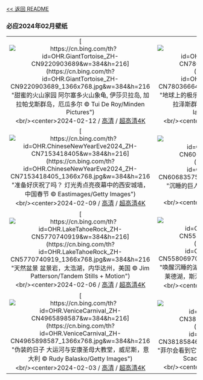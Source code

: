 [<< 返回 README](../../README.md)
### 必应2024年02月壁纸
||||
|:---:|:---:|:---:|
|[![https://cn.bing.com/th?id=OHR.GiantTortoise_ZH-CN9220903689&w=384&h=216](https://cn.bing.com/th?id=OHR.GiantTortoise_ZH-CN9220903689_1366x768.jpg&w=384&h=216 "甜蜜的火山家园&#10;阿尔塞多火山象龟, 伊莎贝拉岛, 加拉帕戈斯群岛，厄瓜多尔&#10;© Tui De Roy/Minden Pictures")](https://cn.bing.com/search?q=%e5%8a%a0%e6%8b%89%e5%b8%95%e6%88%88%e6%96%af%e7%be%a4%e5%b2%9b&form=hpcapt&mkt=zh-cn&filters=HpDate:"20240211_1600")<br/><center>2024-02-12 / [高清](https://cn.bing.com/th?id=OHR.GiantTortoise_ZH-CN9220903689_1920x1200.jpg&w=1920&h=1200) / [超高清4K](https://cn.bing.com/th?id=OHR.GiantTortoise_ZH-CN9220903689_UHD.jpg&w=3840&h=2160)<center/>|[![https://cn.bing.com/th?id=OHR.FolegandrosGreece_ZH-CN7803666477&w=384&h=216](https://cn.bing.com/th?id=OHR.FolegandrosGreece_ZH-CN7803666477_1366x768.jpg&w=384&h=216 "地球上的极乐世界&#10;乔拉岛，福莱甘兹罗斯岛，基克拉泽斯群岛, 希腊&#10;© Francesco Riccardo Iacomino/Getty Images")](https://cn.bing.com/search?q=%e5%b8%8c%e8%85%8a%e7%a6%8f%e8%8e%b1%e7%94%98%e5%85%b9%e7%bd%97%e6%96%af%e5%b2%9b&form=hpcapt&mkt=zh-cn&filters=HpDate:"20240210_1600")<br/><center>2024-02-11 / [高清](https://cn.bing.com/th?id=OHR.FolegandrosGreece_ZH-CN7803666477_1920x1200.jpg&w=1920&h=1200) / [超高清4K](https://cn.bing.com/th?id=OHR.FolegandrosGreece_ZH-CN7803666477_UHD.jpg&w=3840&h=2160)<center/>|[![https://cn.bing.com/th?id=OHR.SpringFestival2024_ZH-CN7514007541&w=384&h=216](https://cn.bing.com/th?id=OHR.SpringFestival2024_ZH-CN7514007541_1366x768.jpg&w=384&h=216 "福起新岁，万事顺意&#10;中国舞狮，大年初一&#10;© SENEZ/Getty Images")](https://cn.bing.com/search?q=%e6%98%a5%e8%8a%82&form=hpcapt&mkt=zh-cn&filters=HpDate:"20240209_1600")<br/><center>2024-02-10 / [高清](https://cn.bing.com/th?id=OHR.SpringFestival2024_ZH-CN7514007541_1920x1200.jpg&w=1920&h=1200) / [超高清4K](https://cn.bing.com/th?id=OHR.SpringFestival2024_ZH-CN7514007541_UHD.jpg&w=3840&h=2160)<center/>|
|[![https://cn.bing.com/th?id=OHR.ChineseNewYearEve2024_ZH-CN7153418405&w=384&h=216](https://cn.bing.com/th?id=OHR.ChineseNewYearEve2024_ZH-CN7153418405_1366x768.jpg&w=384&h=216 "准备好庆祝了吗？&#10;灯光秀点亮夜幕中的西安城墙，中国春节&#10;© Eastimages/Getty Images")](https://cn.bing.com/search?q=%e9%99%a4%e5%a4%95%e5%a4%9c&form=hpcapt&mkt=zh-cn&filters=HpDate:"20240208_1600")<br/><center>2024-02-09 / [高清](https://cn.bing.com/th?id=OHR.ChineseNewYearEve2024_ZH-CN7153418405_1920x1200.jpg&w=1920&h=1200) / [超高清4K](https://cn.bing.com/th?id=OHR.ChineseNewYearEve2024_ZH-CN7153418405_UHD.jpg&w=3840&h=2160)<center/>|[![https://cn.bing.com/th?id=OHR.MtHoodOregon_ZH-CN6068357532&w=384&h=216](https://cn.bing.com/th?id=OHR.MtHoodOregon_ZH-CN6068357532_1366x768.jpg&w=384&h=216 "沉睡的巨人&#10;胡德山，俄勒冈州，美国&#10;© Inigo Cia/Getty Images")](https://cn.bing.com/search?q=%e8%83%a1%e5%be%b7%e5%b1%b1&form=hpcapt&mkt=zh-cn&filters=HpDate:"20240207_1600")<br/><center>2024-02-08 / [高清](https://cn.bing.com/th?id=OHR.MtHoodOregon_ZH-CN6068357532_1920x1200.jpg&w=1920&h=1200) / [超高清4K](https://cn.bing.com/th?id=OHR.MtHoodOregon_ZH-CN6068357532_UHD.jpg&w=3840&h=2160)<center/>|[![https://cn.bing.com/th?id=OHR.StJamesPool_ZH-CN5930624359&w=384&h=216](https://cn.bing.com/th?id=OHR.StJamesPool_ZH-CN5930624359_1366x768.jpg&w=384&h=216 "海浪中的避风港&#10;圣詹姆斯潮汐池，开普敦，南非&#10;© AmazingAerialAgency/Adobe")](https://cn.bing.com/search?q=%e5%bc%80%e6%99%ae%e6%95%a6&form=hpcapt&mkt=zh-cn&filters=HpDate:"20240206_1600")<br/><center>2024-02-07 / [高清](https://cn.bing.com/th?id=OHR.StJamesPool_ZH-CN5930624359_1920x1200.jpg&w=1920&h=1200) / [超高清4K](https://cn.bing.com/th?id=OHR.StJamesPool_ZH-CN5930624359_UHD.jpg&w=3840&h=2160)<center/>|
|[![https://cn.bing.com/th?id=OHR.LakeTahoeRock_ZH-CN5770740919&w=384&h=216](https://cn.bing.com/th?id=OHR.LakeTahoeRock_ZH-CN5770740919_1366x768.jpg&w=384&h=216 "天然盆景&#10;盆景岩，太浩湖，内华达州，美国&#10;© Jim Patterson/Tandem Stills + Motion")](https://cn.bing.com/search?q=%e5%a4%aa%e6%b5%a9%e6%b9%96&form=hpcapt&mkt=zh-cn&filters=HpDate:"20240205_1600")<br/><center>2024-02-06 / [高清](https://cn.bing.com/th?id=OHR.LakeTahoeRock_ZH-CN5770740919_1920x1200.jpg&w=1920&h=1200) / [超高清4K](https://cn.bing.com/th?id=OHR.LakeTahoeRock_ZH-CN5770740919_UHD.jpg&w=3840&h=2160)<center/>|[![https://cn.bing.com/th?id=OHR.LakeBledSunrise_ZH-CN5580697031&w=384&h=216](https://cn.bing.com/th?id=OHR.LakeBledSunrise_ZH-CN5580697031_1366x768.jpg&w=384&h=216 "唤醒沉睡的湖泊&#10;从奥索伊尼察观景点看日出时的布莱德湖，斯洛文尼亚&#10;© Rasica/Getty Images")](https://cn.bing.com/search?q=%e5%b8%83%e8%8e%b1%e5%be%b7%e6%b9%96&form=hpcapt&mkt=zh-cn&filters=HpDate:"20240204_1600")<br/><center>2024-02-05 / [高清](https://cn.bing.com/th?id=OHR.LakeBledSunrise_ZH-CN5580697031_1920x1200.jpg&w=1920&h=1200) / [超高清4K](https://cn.bing.com/th?id=OHR.LakeBledSunrise_ZH-CN5580697031_UHD.jpg&w=3840&h=2160)<center/>|[![https://cn.bing.com/th?id=OHR.DevetashkaCave_ZH-CN5186222166&w=384&h=216](https://cn.bing.com/th?id=OHR.DevetashkaCave_ZH-CN5186222166_1366x768.jpg&w=384&h=216 "雄伟的天然穹顶&#10;德弗塔什卡洞, Devetaki村庄，保加利亚&#10;© Jasmine_K/Shutterstock")](https://cn.bing.com/search?q=%e4%bf%9d%e5%8a%a0%e5%88%a9%e4%ba%9a%e5%be%b7%e5%bc%97%e5%a1%94%e4%bb%80%e5%8d%a1%e6%b4%9e&form=hpcapt&mkt=zh-cn&filters=HpDate:"20240203_1600")<br/><center>2024-02-04 / [高清](https://cn.bing.com/th?id=OHR.DevetashkaCave_ZH-CN5186222166_1920x1200.jpg&w=1920&h=1200) / [超高清4K](https://cn.bing.com/th?id=OHR.DevetashkaCave_ZH-CN5186222166_UHD.jpg&w=3840&h=2160)<center/>|
|[![https://cn.bing.com/th?id=OHR.VeniceCarnival_ZH-CN4965898587&w=384&h=216](https://cn.bing.com/th?id=OHR.VeniceCarnival_ZH-CN4965898587_1366x768.jpg&w=384&h=216 "伪装的日子&#10;大运河与安康圣母大教堂，威尼斯，意大利&#10;© Rudy Balasko/Getty Images")](https://cn.bing.com/search?q=%e5%a8%81%e5%b0%bc%e6%96%af%e7%8b%82%e6%ac%a2%e8%8a%82&form=hpcapt&mkt=zh-cn&filters=HpDate:"20240202_1600")<br/><center>2024-02-03 / [高清](https://cn.bing.com/th?id=OHR.VeniceCarnival_ZH-CN4965898587_1920x1200.jpg&w=1920&h=1200) / [超高清4K](https://cn.bing.com/th?id=OHR.VeniceCarnival_ZH-CN4965898587_UHD.jpg&w=3840&h=2160)<center/>|[![https://cn.bing.com/th?id=OHR.AlpineMarmot_ZH-CN3818584615&w=384&h=216](https://cn.bing.com/th?id=OHR.AlpineMarmot_ZH-CN3818584615_1366x768.jpg&w=384&h=216 "菲尔会看到它的影子吗?&#10;从洞穴中探出头的土拨鼠&#10;© Scacciamosche/Getty Images")](https://cn.bing.com/search?q=%e5%9c%9f%e6%8b%a8%e9%bc%a0%e6%97%a5&form=hpcapt&mkt=zh-cn&filters=HpDate:"20240201_1600")<br/><center>2024-02-02 / [高清](https://cn.bing.com/th?id=OHR.AlpineMarmot_ZH-CN3818584615_1920x1200.jpg&w=1920&h=1200) / [超高清4K](https://cn.bing.com/th?id=OHR.AlpineMarmot_ZH-CN3818584615_UHD.jpg&w=3840&h=2160)<center/>|[![https://cn.bing.com/th?id=OHR.HalbinselJasmund_ZH-CN2110869056&w=384&h=216](https://cn.bing.com/th?id=OHR.HalbinselJasmund_ZH-CN2110869056_1366x768.jpg&w=384&h=216 "发光的雪塔&#10;吕根岛的萨斯尼茨灯塔，德国&#10;© Christian Back/eStock")](https://cn.bing.com/search?q=%e5%90%95%e6%a0%b9%e5%b2%9b&form=hpcapt&mkt=zh-cn&filters=HpDate:"20240131_1600")<br/><center>2024-02-01 / [高清](https://cn.bing.com/th?id=OHR.HalbinselJasmund_ZH-CN2110869056_1920x1200.jpg&w=1920&h=1200) / [超高清4K](https://cn.bing.com/th?id=OHR.HalbinselJasmund_ZH-CN2110869056_UHD.jpg&w=3840&h=2160)<center/>|
